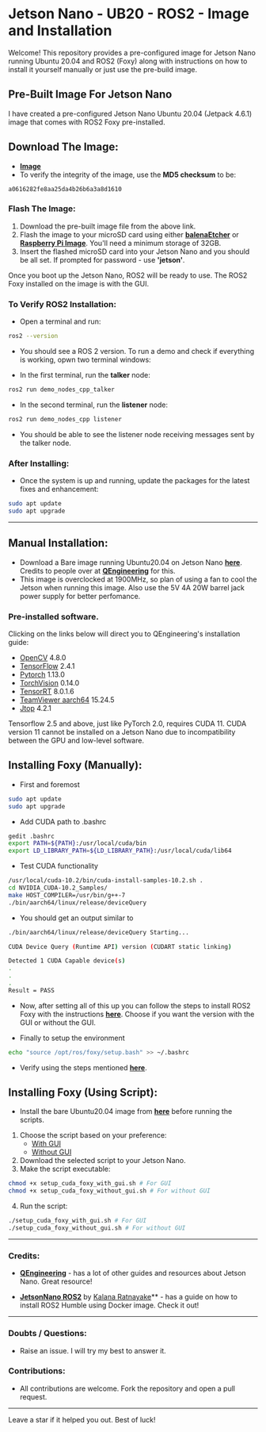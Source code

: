 # Jetson Nano - UB20 - ROS2 - Image and Installation

Welcome! This repository provides a pre-configured image for Jetson Nano running Ubuntu 20.04 and ROS2 (Foxy) along with instructions on how to install it yourself manually or just use the pre-build image.

## Pre-Built Image For Jetson Nano
I have created a pre-configured Jetson Nano Ubuntu 20.04 (Jetpack 4.6.1) image that comes with ROS2 Foxy pre-installed.

## Download The Image:
- **[Image](https://drive.google.com/file/d/1IWrIm-2_PBaE9ifxYteN5zBfBzE_Uoih/view?usp=sharing)**
- To verify the integrity of the image, use the **MD5 checksum** to be:
```
a0616282fe8aa25da4b26b6a3a8d1610
```
### Flash The Image:
1. Download the pre-built image file from the above link.
2. Flash the image to your microSD card using either **[balenaEtcher](https://www.balena.io/etcher)** or **[Raspberry Pi Image](https://www.raspberrypi.com/software/)**. You'll need a minimum storage of 32GB.
3. Insert the flashed microSD card into your Jetson Nano and you should be all set. If prompted for password - use **'jetson'**.

Once you boot up the Jetson Nano, ROS2 will be ready to use. The ROS2 Foxy installed on the image is with the GUI.

### To Verify ROS2 Installation:
- Open a terminal and run:
```bash
ros2 --version
```
- You should see a ROS 2 version. To run a demo and check if everything is working, opwn two terminal windows:

- In the first terminal, run the **talker** node:
```bash
ros2 run demo_nodes_cpp_talker
```

- In the second terminal, run the **listener** node:
```bash
ros2 run demo_nodes_cpp listener
```

- You should be able to see the listener node receiving messages sent by the talker node.

### After Installing:
- Once the system is up and running, update the packages for the latest fixes and enhancement:
```bash
sudo apt update
sudo apt upgrade
```
---

## Manual Installation:

- Download a Bare image running Ubuntu20.04 on Jetson Nano **[here](https://ln5.sync.com/dl/7261d3770/jebr2z9k-kwj4wwvd-3wxjtqsx-36zbu3cx/view/default/11304887590004)**. Credits to people over at **[QEngineering](https://github.com/Qengineering)** for this.
- This image is overclocked at 1900MHz, so plan of using a fan to cool the Jetson when running this image. Also use the 5V 4A 20W barrel jack power supply for better perfomance.

### Pre-installed software.

Clicking on the links below will direct you to QEngineering's installation guide:
- [OpenCV](https://qengineering.eu/install-opencv-on-jetson-nano.html) 4.8.0
- [TensorFlow](https://qengineering.eu/install-tensorflow-2.4.0-on-jetson-nano.html) 2.4.1
- [Pytorch](https://qengineering.eu/install-pytorch-on-jetson-nano.html) 1.13.0
- [TorchVision](https://qengineering.eu/install-pytorch-on-jetson-nano.html) 0.14.0
- [TensorRT](https://github.com/Qengineering/Jetson-Nano-Ubuntu-20-image/issues/11) 8.0.1.6
- [TeamViewer aarch64](https://www.teamviewer.com/en/download/linux/) 15.24.5
- [Jtop](https://github.com/rbonghi/jetson_stats) 4.2.1

Tensorflow 2.5 and above, just like PyTorch 2.0, requires CUDA 11. CUDA version 11 cannot be installed on a Jetson Nano due to incompatibility between the GPU and low-level software.

## Installing Foxy (Manually):

* First and foremost
```bash
sudo apt update
sudo apt upgrade
```
* Add CUDA path to .bashrc
```bash
gedit .bashrc
export PATH=${PATH}:/usr/local/cuda/bin
export LD_LIBRARY_PATH=${LD_LIBRARY_PATH}:/usr/local/cuda/lib64
```
* Test CUDA functionality
```bash
/usr/local/cuda-10.2/bin/cuda-install-samples-10.2.sh .
cd NVIDIA_CUDA-10.2_Samples/
make HOST_COMPILER=/usr/bin/g++-7
./bin/aarch64/linux/release/deviceQuery
```
* You should get an output similar to
```bash
./bin/aarch64/linux/release/deviceQuery Starting...

CUDA Device Query (Runtime API) version (CUDART static linking)

Detected 1 CUDA Capable device(s)
.
.
.
Result = PASS
```

* Now, after setting all of this up you can follow the steps to install ROS2 Foxy with the instructions **[here](https://docs.ros.org/en/foxy/Installation/Ubuntu-Install-Debians.html)**. Choose if you want the version with the GUI or without the GUI.

* Finally to setup the environment
```bash
echo "source /opt/ros/foxy/setup.bash" >> ~/.bashrc
```
* Verify using the steps mentioned **[here](#to-verify-ros2-installation)**.

## Installing Foxy (Using Script):
- Install the bare Ubuntu20.04 image from **[here](https://ln5.sync.com/dl/7261d3770/jebr2z9k-kwj4wwvd-3wxjtqsx-36zbu3cx/view/default/11304887590004)** before running the scripts.
1. Choose the script based on your preference:
   - [With GUI](https://github.com/parthbhangla/JetsonNano-ROS2-UB20/blob/main/scripts/setup_cuda_foxy_with_gui.sh)
   - [Without GUI](https://github.com/parthbhangla/JetsonNano-ROS2-UB20/blob/main/scripts/setup_cuda_foxy_without_gui.sh)
2. Download the selected script to your Jetson Nano.
3. Make the script executable:
```bash
chmod +x setup_cuda_foxy_with_gui.sh # For GUI
chmod +x setup_cuda_foxy_without_gui.sh # For without GUI
```
4. Run the script:
```bash
./setup_cuda_foxy_with_gui.sh # For GUI
./setup_cuda_foxy_without_gui.sh # For without GUI
```

---
### Credits:
- **[QEngineering](https://github.com/Qengineering)** - has a lot of other guides and resources about Jetson Nano. Great resource!

- **[JetsonNano ROS2](https://github.com/CollaborativeRoboticsLab/JetsonNano-ROS2)** by [Kalana Ratnayake](https://github.com/KalanaRatnayake)** - has a guide on how to install ROS2 Humble using Docker image. Check it out!
---
### Doubts / Questions:
- Raise an issue. I will try my best to answer it.

### Contributions:

- All contributions are welcome. Fork the repository and open a pull request.
---

Leave a star if it helped you out. Best of luck!
